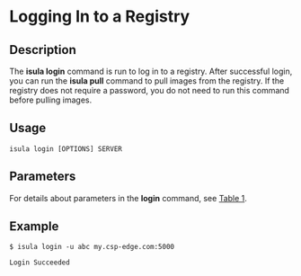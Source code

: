 # Logging In to a Registry<a name="EN-US_TOPIC_0184808123"></a>

## Description<a name="en-us_topic_0183111387_section71502175515"></a>

The  **isula login**  command is run to log in to a registry. After successful login, you can run the  **isula pull**  command to pull images from the registry. If the registry does not require a password, you do not need to run this command before pulling images.

## Usage<a name="en-us_topic_0183111387_section63262635520"></a>

```
isula login [OPTIONS] SERVER
```

## Parameters<a name="en-us_topic_0183111387_section1691194220558"></a>

For details about parameters in the  **login**  command, see  [Table 1](command-line-parameters.md#en-us_topic_0189976507_table2711184314112).

## Example<a name="en-us_topic_0183111387_section192534542553"></a>

```
$ isula login -u abc my.csp-edge.com:5000

Login Succeeded
```

